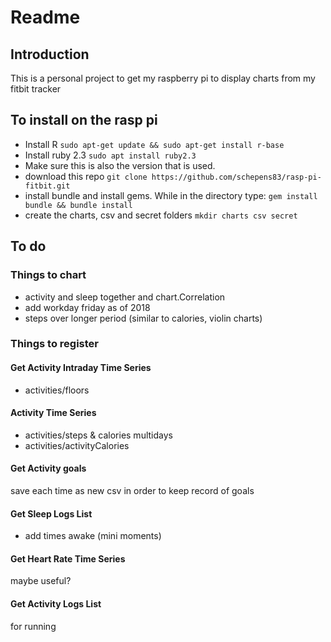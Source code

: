 # Readme
## Introduction
This is a personal project to get my raspberry pi to display charts from my fitbit tracker

## To install on the rasp pi
- Install R
`sudo apt-get update && sudo apt-get install r-base`
- Install ruby 2.3
`sudo apt install ruby2.3`
- Make sure this is also the version that is used.
- download this repo
`git clone https://github.com/schepens83/rasp-pi-fitbit.git`
- install bundle and install gems. While in the directory type:
`gem install bundle && bundle install`
- create the charts, csv and secret folders
`mkdir charts csv secret`


## To do
### Things to chart
- activity and sleep together and chart.Correlation
- add  workday friday as of 2018
- steps over longer period (similar to calories, violin charts)

### Things to register
#### Get Activity Intraday Time Series
- activities/floors

#### Activity Time Series
- activities/steps & calories multidays
- activities/activityCalories

#### Get Activity goals
save each time as new csv in order to keep record of goals

#### Get Sleep Logs List
- add times awake (mini moments)

#### Get Heart Rate Time Series
maybe useful?

#### Get Activity Logs List
for running

